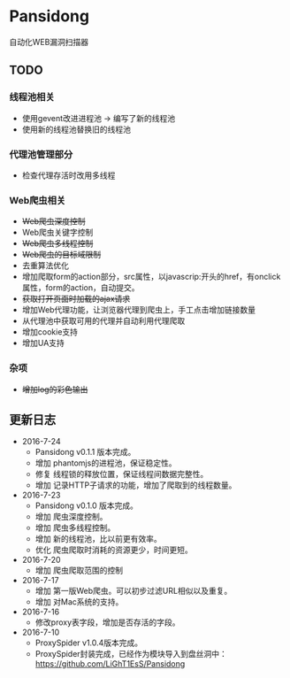 # Pansidong
自动化WEB漏洞扫描器


## TODO

### 线程池相关
* </del>使用gevent改进进程池 -> 编写了新的线程池</del>
* 使用新的线程池替换旧的线程池

### 代理池管理部分
* 检查代理存活时改用多线程

### Web爬虫相关
* <del>Web爬虫深度控制</del>
* Web爬虫关键字控制
* <del>Web爬虫多线程控制</del>
* <del>Web爬虫的目标域限制</del>
* 去重算法优化
* 增加爬取form的action部分，src属性，以javascrip:开头的href，有onclick属性，form的action，自动提交。
* <del>获取打开页面时加载的ajax请求</del>
* 增加Web代理功能，让浏览器代理到爬虫上，手工点击增加链接数量
* 从代理池中获取可用的代理并自动利用代理爬取
* 增加cookie支持
* 增加UA支持

### 杂项
* <del>增加log的彩色输出</del>

## 更新日志
* 2016-7-24
    * Pansidong v0.1.1 版本完成。
    * 增加 phantomjs的进程池，保证稳定性。
    * 修复 线程锁的释放位置，保证线程间数据完整性。
    * 增加 记录HTTP子请求的功能，增加了爬取到的线程数量。
* 2016-7-23
    * Pansidong v0.1.0 版本完成。
    * 增加 爬虫深度控制。
    * 增加 爬虫多线程控制。
    * 增加 新的线程池，比以前更有效率。
    * 优化 爬虫爬取时消耗的资源更少，时间更短。
* 2016-7-20
    * 增加 爬虫爬取范围的控制
* 2016-7-17
    * 增加 第一版Web爬虫。可以初步过滤URL相似以及重复。
    * 增加 对Mac系统的支持。
* 2016-7-16
    * 修改proxy表字段，增加是否存活的字段。
* 2016-7-10
    * ProxySpider v1.0.4版本完成。
    * ProxySpider封装完成，已经作为模块导入到盘丝洞中：https://github.com/LiGhT1EsS/Pansidong
